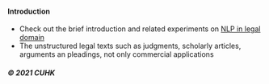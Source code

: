 
#### Introduction   

* Check out the brief introduction and related experiments on [NLP in legal domain](https://github.com/muyun/dev.nllp/blob/master/docs/nllp-20210618.pdf) 
* The unstructured legal texts such as judgments, scholarly articles, arguments an pleadings, not only commercial applications
     
#####  &copy; 2021 CUHK 
